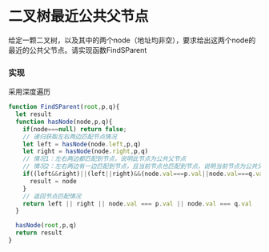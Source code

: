 # 二叉树最近公共父节点

给定一颗二叉树，以及其中的两个node（地址均非空），要求给出这两个node的最近的公共父节点。请实现函数FindSParent

### 实现

采用深度遍历

```js
function FindSParent(root,p,q){
  let result
  function hasNode(node,p,q){
    if(node===null) return false;
    // 递归获取左右两边匹配节点情况
    let left = hasNode(node.left,p,q)
    let right = hasNode(node.right,p,q)
    // 情况1：左右两边都匹配到节点，说明此节点为公共父节点
    // 情况2：左右两边有一边匹配到节点，且当前节点也匹配到节点，说明当前节点为公共父节点
    if((left&&right)||(left||right)&&(node.val===p.val||node.val===q.val)){
      result = node
    }
    // 返回节点匹配情况
    return left || right || node.val === p.val || node.val === q.val
  }

  hasNode(root,p,q)
  return result
}
```

